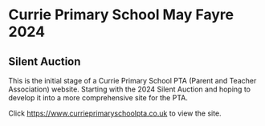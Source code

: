 # Currie Primary School May Fayre 2024
## Silent Auction 

This is the initial stage of a Currie Primary School PTA (Parent and Teacher Association) website. Starting with the 2024 Silent Auction and hoping to develop it into a more comprehensive site for the PTA. 

Click https://www.currieprimaryschoolpta.co.uk to view the site.
